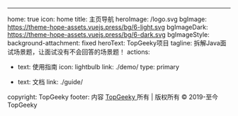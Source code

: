 ---
home: true
icon: home
title: 主页导航
heroImage: /logo.svg
bgImage: https://theme-hope-assets.vuejs.press/bg/6-light.svg
bgImageDark: https://theme-hope-assets.vuejs.press/bg/6-dark.svg
bgImageStyle:
  background-attachment: fixed
heroText: TopGeeky项目
tagline: 拆解Java面试场景题，让面试没有不会回答的场景题！
actions:
  - text: 使用指南
    icon: lightbulb
    link: ./demo/
    type: primary

  - text: 文档
    link: ./guide/


copyright: TopGeeky
footer: 内容 <a href="https://topgeeky.com" target="_blank">TopGeeky </a> 所有 | 版权所有 © 2019-至今 TopGeeky

